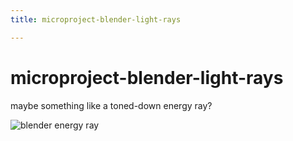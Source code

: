 ```yaml
---
title: microproject-blender-light-rays

---
```




# microproject-blender-light-rays


maybe something like a toned-down energy ray?

![blender energy ray](https://i.pinimg.com/originals/80/50/d0/8050d04ffe2950c5c74999b394b201e0.gif)

